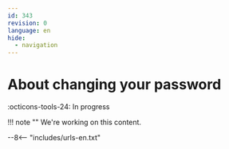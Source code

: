 ```yaml
---
id: 343
revision: 0
language: en
hide:
  - navigation
---
```


# About changing your password

 :octicons-tools-24: In progress

!!! note ""
     We're working on this content.

--8<-- "includes/urls-en.txt"

